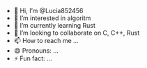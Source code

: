 - 👋 Hi, I’m @Lucia852456
- 👀 I’m interested in algoritm
- 🌱 I’m currently learning Rust
- 💞️ I’m looking to collaborate on C, C++, Rust
- 📫 How to reach me ...
- 😄 Pronouns: ...
- ⚡ Fun fact: ...

<!---
Lucia852456/Lucia852456 is a ✨ special ✨ repository because its `README.md` (this file) appears on your GitHub profile.
You can click the Preview link to take a look at your changes.
--->
